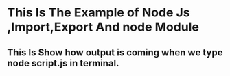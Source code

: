 

<h1>This Is The Example of Node Js ,Import,Export And node Module</h1>
<h2>This Is Show how output is coming when we type node script.js in terminal.</h2>




